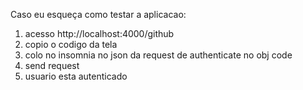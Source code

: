 Caso eu esqueça como testar a aplicacao:

1. acesso http://localhost:4000/github
2. copio o codigo da tela
3. colo no insomnia no json da request de authenticate no obj code
4. send request
5. usuario esta autenticado
